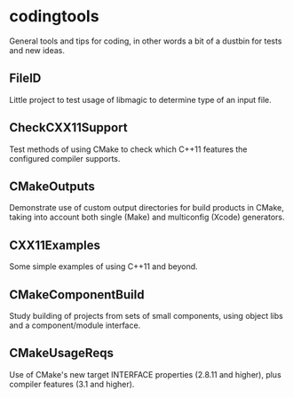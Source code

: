 codingtools
===========

General tools and tips for coding, in other words a bit of a dustbin
for tests and new ideas.

FileID
------
Little project to test usage of libmagic to determine type of an input
file.

CheckCXX11Support
-----------------
Test methods of using CMake to check which C++11 features the configured
compiler supports.

CMakeOutputs
------------
Demonstrate use of custom output directories for build products in CMake,
taking into account both single (Make) and multiconfig (Xcode) generators.

CXX11Examples
-------------
Some simple examples of using C++11 and beyond.

CMakeComponentBuild
-------------------
Study building of projects from sets of small components, using object
libs and a component/module interface.

CMakeUsageReqs
--------------
Use of CMake's new target INTERFACE properties (2.8.11 and higher), plus
compiler features (3.1 and higher).

